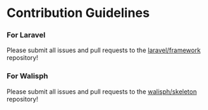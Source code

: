 # Contribution Guidelines

### For Laravel
Please submit all issues and pull requests to the [laravel/framework](http://github.com/laravel/framework) repository!

### For Walisph
Please submit all issues and pull requests to the [walisph/skeleton](https://github.com/walisph/skeleton) repository!
